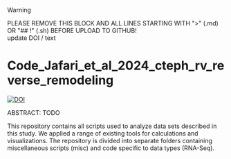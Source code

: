 > [!WARNING]  
> PLEASE REMOVE THIS BLOCK AND ALL LINES STARTING WITH ">" (.md) OR "## !" (.sh) BEFORE UPLOAD TO GITHUB!  
> update DOI / text

# Code_Jafari_et_al_2024_cteph_rv_reverse_remodeling

[![DOI](https://zenodo.org/badge/627319900.svg)](https://zenodo.org/badge/latestdoi/627319900)

ABSTRACT:
TODO

This repository contains all scripts used to analyze data sets described in this study. We applied a range of existing tools for calculations and visualizations. The repository is divided into separate folders containing miscellaneous scripts (misc) and code specific to data types (RNA-Seq).
